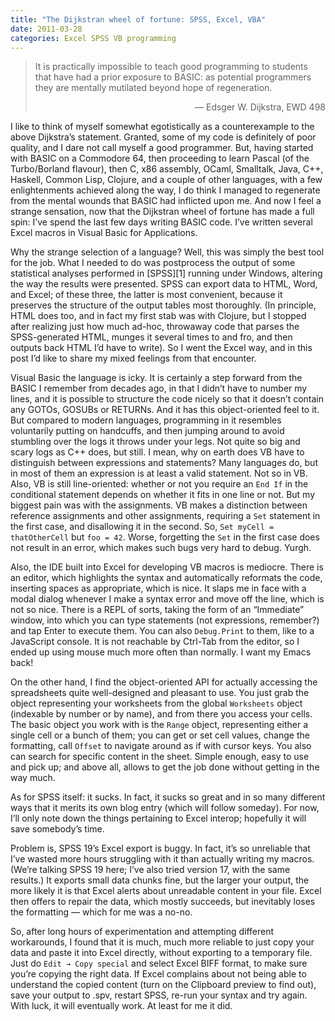 ```yaml
---
title: "The Dijkstran wheel of fortune: SPSS, Excel, VBA"
date: 2011-03-28
categories: Excel SPSS VB programming
---
```


> It is practically impossible to teach good programming to students that have had a prior exposure to BASIC: as potential programmers they are mentally mutilated beyond hope of regeneration.
>
> <p style="text-align: right;">— Edsger W. Dijkstra, EWD 498</p>

I like to think of myself somewhat egotistically as a counterexample to the above Dijkstra’s statement. Granted, some of my code is definitely of poor quality, and I dare not call myself a good programmer. But, having started with BASIC on a Commodore 64, then proceeding to learn Pascal (of the Turbo/Borland flavour), then C, x86 assembly, OCaml, Smalltalk, Java, C++, Haskell, Common Lisp, Clojure, and a couple of other languages, with a few enlightenments achieved along the way, I do think I managed to regenerate from the mental wounds that BASIC had inflicted upon me. And now I feel a strange sensation, now that the Dijkstran wheel of fortune has made a full spin: I’ve spend the last few days writing BASIC code. I’ve written several Excel macros in Visual Basic for Applications.

Why the strange selection of a language? Well, this was simply the best tool for the job. What I needed to do was postprocess the output of some statistical analyses performed in [SPSS][1] running under Windows, altering the way the results were presented. SPSS can export data to HTML, Word, and Excel; of these three, the latter is most convenient, because it preserves the structure of the output tables most thoroughly. (In principle, HTML does too, and in fact my first stab was with Clojure, but I stopped after realizing just how much ad-hoc, throwaway code that parses the SPSS-generated HTML, munges it several times to and fro, and then outputs back HTML I’d have to write). So I went the Excel way, and in this post I’d like to share my mixed feelings from that encounter.

Visual Basic the language is icky. It is certainly a step forward from the BASIC I remember from decades ago, in that I didn’t have to number my lines, and it is possible to structure the code nicely so that it doesn’t contain any GOTOs, GOSUBs or RETURNs. And it has this object-oriented feel to it. But compared to modern languages, programming in it resembles voluntarily putting on handcuffs, and then jumping around to avoid stumbling over the logs it throws under your legs. Not quite so big and scary logs as C++ does, but still. I mean, why on earth does VB have to distinguish between expressions and statements? Many languages do, but in most of them an expression is at least a valid statement. Not so in VB. Also, VB is still line-oriented: whether or not you require an `End If` in the conditional statement depends on whether it fits in one line or not. But my biggest pain was with the assignments. VB makes a distinction between reference assignments and other assignments, requiring a `Set` statement in the first case, and disallowing it in the second. So, `Set myCell = thatOtherCell` but `foo = 42`. Worse, forgetting the `Set` in the first case does not result in an error, which makes such bugs very hard to debug. Yurgh.

Also, the IDE built into Excel for developing VB macros is mediocre. There is an editor, which highlights the syntax and automatically reformats the code, inserting spaces as appropriate, which is nice. It slaps me in face with a modal dialog whenever I make a syntax error and move off the line, which is not so nice. There is a REPL of sorts, taking the form of an “Immediate” window, into which you can type statements (not expressions, remember?) and tap Enter to execute them. You can also `Debug.Print` to them, like to a JavaScript console. It is not reachable by Ctrl-Tab from the editor, so I ended up using mouse much more often than normally. I want my Emacs back!

On the other hand, I find the object-oriented API for actually accessing the spreadsheets quite well-designed and pleasant to use. You just grab the object representing your worksheets from the global `Worksheets` object (indexable by number or by name), and from there you access your cells. The basic object you work with is the `Range` object, representing either a single cell or a bunch of them; you can get or set cell values, change the formatting, call `Offset` to navigate around as if with cursor keys. You also can search for specific content in the sheet. Simple enough, easy to use and pick up; and above all, allows to get the job done without getting in the way much.

As for SPSS itself: it sucks. In fact, it sucks so great and in so many different ways that it merits its own blog entry (which will follow someday). For now, I’ll only note down the things pertaining to Excel interop; hopefully it will save somebody’s time.

Problem is, SPSS 19’s Excel export is buggy. In fact, it’s so unreliable that I’ve wasted more hours struggling with it than actually writing my macros. (We’re talking SPSS 19 here; I’ve also tried version 17, with the same results.) It exports small data chunks fine, but the larger your output, the more likely it is that Excel alerts about unreadable content in your file. Excel then offers to repair the data, which mostly succeeds, but inevitably loses the formatting — which for me was a no-no.

So, after long hours of experimentation and attempting different workarounds, I found that it is much, much more reliable to just copy your data and paste it into Excel directly, without exporting to a temporary file. Just do `Edit → Copy special` and select Excel BIFF format, to make sure you’re copying the right data. If Excel complains about not being able to understand the copied content (turn on the Clipboard preview to find out), save your output to .spv, restart SPSS, re-run your syntax and try again. With luck, it will eventually work. At least for me it did.
